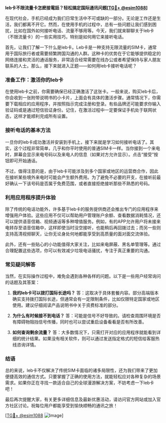 **leb卡不限流量卡怎麽接電話？轻松搞定国际通讯问题[[TG💪+ @esim1088](https://t.me/s/esim1088)]**

在现代社会，手机已经成为我们日常生活中不可或缺的一部分。无论是工作还是生活，我们都离不开它。然而，在使用手机的过程中，总有一些问题让我们感到困扰，比如在国外如何接听电话、流量不够用等。今天，我们就来聊聊关于leb卡（不限流量卡）的一些实用技巧，特别是如何用它来接听电话。

首先，让我们了解一下什么是leb卡。Leb卡是一种支持无限流量的SIM卡，通常用于国际旅行者或需要频繁跨国沟通的人群。这种卡的优势在于它能够提供稳定的网络连接和灵活的通话服务，非常适合经常需要在线办公或者希望保持与家人朋友联系的人士。那么，接下来就进入正题——如何用leb卡接听电话呢？

### **准备工作：激活你的leb卡**

在使用leb卡之前，你需要确保已经正确激活了这张卡。一般来说，购买leb卡后，你会收到一张附带说明书的小卡片，上面会有具体的激活步骤。通常情况下，你需要下载相应的应用程序，并按照指示完成注册和登录。有些品牌还可能要求你输入验证码或是通过短信验证身份。记住，在激活过程中一定要保证手机处于联网状态，这样才能顺利完成所有设置。

### **接听电话的基本方法**

一旦你的leb卡成功激活并安装到手机上，接下来就是学习如何接听电话了。其实，这个过程非常简单，几乎和你平时使用的普通SIM卡一样。当你接到一个来电时，屏幕会显示来电号码以及来电人的信息（如果对方允许显示）。点击“接受”按钮即可开始通话。

不过，值得注意的是，由于leb卡可能涉及到多个国家或地区的运营商合作，因此在接听某些境外来电时可能会产生额外费用。为了避免不必要的开支，在接听前最好确认一下该号码是否属于免费范围，或者直接拒绝接听那些不熟悉的号码。

### **利用应用程序提升体验**

除了传统的电话功能外，许多基于leb卡的服务提供商还会推出专门的应用程序来增强用户体验。这些应用不仅可以帮助用户管理账户余额、查看数据消耗情况，还可以提供语音信箱、视频通话等多种增值服务。例如，有的APP允许用户将未接来电转存至语音信箱中，这样即使当时没空接听，也能稍后再回拨过去；而另一些则支持高清视频聊天，让你无论身处何地都能享受到高质量的面对面交流体验。

此外，还有一些贴心的小功能值得大家关注，比如来电屏蔽、黑名单管理等。通过合理配置这些选项，你可以有效减少垃圾电话骚扰，专注于真正重要的沟通。

### **常见疑问解答**

当然，在实际操作过程中，难免会遇到各种各样的问题。以下是一些用户经常询问的话题及其答案：

1. **我的leb卡可以拨打国际长途吗？**
   答：这取决于具体套餐内容。部分高端版本确实支持拨打国际长途，但通常会有一定限制条件，比如仅限特定国家或地区使用。建议仔细阅读产品说明书中关于资费标准的部分。

2. **为什么有时候接不到电话？**
   答：可能是信号不好导致的。请检查周围环境是否有障碍物阻挡信号传播，同时也可以尝试重启设备看看是否有所改善。

3. **如何查询剩余流量？**
   答：大多数情况下，只需打开对应的应用程序就能看到详细的统计结果。如果没有相关软件，则可以通过发送指定格式的短信给客服热线咨询详情。

### **结语**

总的来说，leb卡不仅解决了传统SIM卡面临的诸多局限性，还为我们带来了更加便捷高效的通信方式。只要掌握了正确的使用方法，就能轻松应对各种复杂的场景需求。如果你正在寻找一款适合自己的全球漫游解决方案，不妨考虑一下leb卡吧！

最后再次提醒大家，有关更多详细信息及最新优惠活动，请访问官方网站或加入官方社区讨论。祝每位用户都能享受到愉快顺畅的通讯之旅！

[[TG💪+ @esim1088](https://t.me/s/esim1088) ![Image](https://i.postimg.cc/4NQfJmqS/Snipaste-2025-05-13-00-14-12.png)]